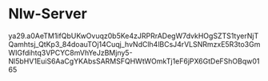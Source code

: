 # Nlw-Server

ya29.a0AeTM1ifQbUKwOvuqz0b5Ke4zJRPRrADegW7dvkHOgSZTS1tyerNjTQamhtsj_QtKp3_84doauTOj14Cuqj_hvNdClh4lBCsJ4rVLSNRmzxE5R3to3GmWIGfdihtq3VPCYC8mVhYeJzBMjny5-Nl5bHV1EuiS6AaCgYKAbsSARMSFQHWtWOmkTj1eF6jPX6GtDeFShOBqw0165
